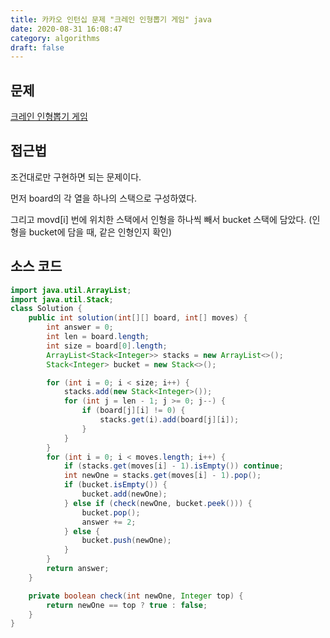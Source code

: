 ```yaml
---
title: 카카오 인턴십 문제 "크레인 인형뽑기 게임" java
date: 2020-08-31 16:08:47
category: algorithms
draft: false
---
```



## 문제
[크레인 인형뽑기 게임](https://programmers.co.kr/learn/courses/30/lessons/64061)

## 접근법
조건대로만 구현하면 되는 문제이다. 

먼저 board의 각 열을 하나의 스택으로 구성하였다. 

그리고 movd[i] 번에 위치한 스택에서 인형을 하나씩 빼서 bucket 스택에 담았다. (인형을 bucket에 담을 때, 같은 인형인지 확인)


## 소스 코드

```java
import java.util.ArrayList;
import java.util.Stack;
class Solution {
    public int solution(int[][] board, int[] moves) {
        int answer = 0;
        int len = board.length;
        int size = board[0].length;
        ArrayList<Stack<Integer>> stacks = new ArrayList<>();
        Stack<Integer> bucket = new Stack<>();

        for (int i = 0; i < size; i++) {
            stacks.add(new Stack<Integer>());
            for (int j = len - 1; j >= 0; j--) {
                if (board[j][i] != 0) {
                    stacks.get(i).add(board[j][i]);
                }
            }
        }
        for (int i = 0; i < moves.length; i++) {
            if (stacks.get(moves[i] - 1).isEmpty()) continue;
            int newOne = stacks.get(moves[i] - 1).pop();
            if (bucket.isEmpty()) {
                bucket.add(newOne);
            } else if (check(newOne, bucket.peek())) {
                bucket.pop();
                answer += 2;
            } else {
                bucket.push(newOne);
            }
        }
        return answer;
    }

    private boolean check(int newOne, Integer top) {
        return newOne == top ? true : false;
    }
}
```

